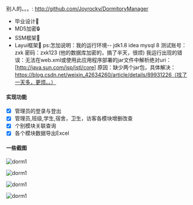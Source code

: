 别人的。。。:    http://github.com/Joyrocky/DormitoryManager
- 毕业设计💼
- MD5加密🔒
- SSM框架🎨
- Layui框架🎄
ps:怎加说明：我的运行环境-- jdk1.8   idea    mysql 8 
             测试账号：zxk  密码：zxk123    (他的数据库加密的，搞了半天，很烦)
             我运行出现的错误：无法在web.xml或使用此应用程序部署的jar文件中解析绝对uri：[http://java.sun.com/jsp/jstl/core]
             原因：缺少两个jar包，具体解决：https://blog.csdn.net/weixin_42634260/article/details/89931226（找了一天多，更烦。。）



#### 实现功能
- [x] 管理员的登录与登出  
- [x] 管理员,班级,学生,宿舍，卫生，访客各模块增删改查  
- [x] 个别模块关联查询  
- [x] 各个模块数据导出Excel

#### 一些截图
![dorm1](http://image.zxkidea.top/dorm1.png)

![dorm1](http://image.zxkidea.top/dorm2.png)

![dorm1](http://image.zxkidea.top/dorm3.png)

![dorm1](http://image.zxkidea.top/dorm4.png)


